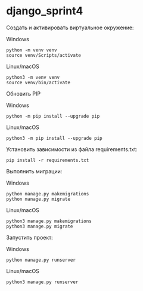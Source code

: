 # django_sprint4

Cоздать и активировать виртуальное окружение:

Windows
```
python -m venv venv
source venv/Scripts/activate
```
Linux/macOS
```
python3 -m venv venv
source venv/bin/activate
```

Обновить PIP

Windows
```
python -m pip install --upgrade pip
```
Linux/macOS
```
python3 -m pip install --upgrade pip
```

Установить зависимости из файла requirements.txt:

```
pip install -r requirements.txt
```

Выполнить миграции:

Windows
```
python manage.py makemigrations
python manage.py migrate
```

Linux/macOS
```
python3 manage.py makemigrations
python3 manage.py migrate
```

Запустить проект:

Windows
```
python manage.py runserver
```

Linux/macOS
```
python3 manage.py runserver
```
